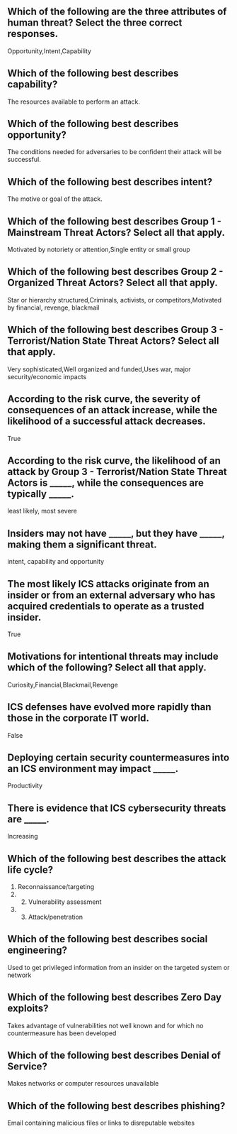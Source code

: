 ## Which of the following are the three attributes of human threat? Select the three correct responses.
Opportunity,Intent,Capability
## Which of the following best describes capability?
The resources available to perform an attack.
## Which of the following best describes opportunity?
The conditions needed for adversaries to be confident their attack will be successful.
## Which of the following best describes intent?
The motive or goal of the attack.
## Which of the following best describes Group 1 - Mainstream Threat Actors? Select all that apply.
Motivated by notoriety or attention,Single entity or small group
## Which of the following best describes Group 2 - Organized Threat Actors? Select all that apply.
Star or hierarchy structured,Criminals, activists, or competitors,Motivated by financial, revenge, blackmail
## Which of the following best describes Group 3 - Terrorist/Nation State Threat Actors? Select all that apply.
Very sophisticated,Well organized and funded,Uses war, major security/economic impacts
## According to the risk curve, the severity of consequences of an attack increase, while the likelihood of a successful attack decreases.
True
## According to the risk curve, the likelihood of an attack by Group 3 - Terrorist/Nation State Threat Actors is _____, while the consequences are typically _____.
least likely, most severe
## Insiders may not have _____, but they have _____, making them a significant threat.
intent, capability and opportunity
## The most likely ICS attacks originate from an insider or from an external adversary who has acquired credentials to operate as a trusted insider.
True
## Motivations for intentional threats may include which of the following? Select all that apply.
Curiosity,Financial,Blackmail,Revenge
## ICS defenses have evolved more rapidly than those in the corporate IT world.
False
## Deploying certain security countermeasures into an ICS environment may impact _____.
Productivity
## There is evidence that ICS cybersecurity threats are _____.
Increasing
## Which of the following best describes the attack life cycle?
1. Reconnaissance/targeting 
2. 2. Vulnerability assessment 
3. 3. Attack/penetration
## Which of the following best describes social engineering?
Used to get privileged information from an insider on the targeted system or network
## Which of the following best describes Zero Day exploits?
Takes advantage of vulnerabilities not well known and for which no countermeasure has been developed
## Which of the following best describes Denial of Service?
Makes networks or computer resources unavailable
## Which of the following best describes phishing?
Email containing malicious files or links to disreputable websites


